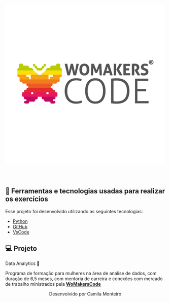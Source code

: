 <h1 align="center">
    <a href="https://womakerscode.org" title="WoMakersCode">
        <img alt="WoMakersCode" src="ong-womakerscode-thumb.png" />
    </a>
</h1>

<br>

## 🚀 Ferramentas e tecnologias usadas para realizar os exercícios

Esse projeto foi desenvolvido utilizando as seguintes tecnologias:

- [Python](https://www.python.org/)
- [GitHub](https://github.com/camilagomo)
- [VsCode](https://code.visualstudio.com/)



## 💻 Projeto

Data Analytics 💜 

Programa de formação para mulheres na área de análise de dados, com duração de 6,5 meses, com mentoria de carreira e conexões com mercado de trabalho ministrados pela **[WoMakersCode](https://womakerscode.org/data-analytics/)**



<p align="center">Desenvolvido por Camila Monteiro</p>